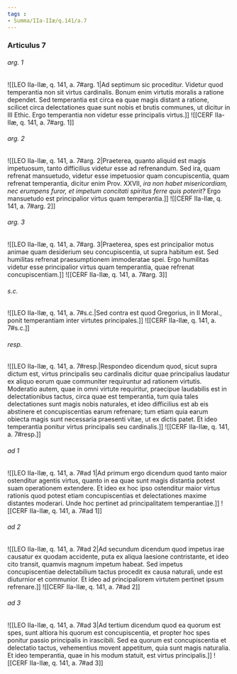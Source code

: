 ```yaml
---
tags : 
- Summa/IIa-IIæ/q.141/a.7
---
```


### Articulus 7

###### arg. 1
![[LEO IIa-IIæ, q. 141, a. 7#arg. 1|Ad septimum sic proceditur. Videtur quod temperantia non sit virtus cardinalis. Bonum enim virtutis moralis a ratione dependet. Sed temperantia est circa ea quae magis distant a ratione, scilicet circa delectationes quae sunt nobis et brutis communes, ut dicitur in III Ethic. Ergo temperantia non videtur esse principalis virtus.]]
![[CERF IIa-IIæ, q. 141, a. 7#arg. 1]]

###### arg. 2
![[LEO IIa-IIæ, q. 141, a. 7#arg. 2|Praeterea, quanto aliquid est magis impetuosum, tanto difficilius videtur esse ad refrenandum. Sed ira, quam refrenat mansuetudo, videtur esse impetuosior quam concupiscentia, quam refrenat temperantia, dicitur enim Prov. XXVII, *ira non habet misericordiam, nec erumpens furor, et impetum concitati spiritus ferre quis poterit?* Ergo mansuetudo est principalior virtus quam temperantia.]]
![[CERF IIa-IIæ, q. 141, a. 7#arg. 2]]

###### arg. 3
![[LEO IIa-IIæ, q. 141, a. 7#arg. 3|Praeterea, spes est principalior motus animae quam desiderium seu concupiscentia, ut supra habitum est. Sed humilitas refrenat praesumptionem immoderatae spei. Ergo humilitas videtur esse principalior virtus quam temperantia, quae refrenat concupiscentiam.]]
![[CERF IIa-IIæ, q. 141, a. 7#arg. 3]]

###### s.c.
![[LEO IIa-IIæ, q. 141, a. 7#s.c.|Sed contra est quod Gregorius, in II Moral., ponit temperantiam inter virtutes principales.]]
![[CERF IIa-IIæ, q. 141, a. 7#s.c.]]

###### resp.
![[LEO IIa-IIæ, q. 141, a. 7#resp.|Respondeo dicendum quod, sicut supra dictum est, virtus principalis seu cardinalis dicitur quae principalius laudatur ex aliquo eorum quae communiter requiruntur ad rationem virtutis. Moderatio autem, quae in omni virtute requiritur, praecipue laudabilis est in delectationibus tactus, circa quae est temperantia, tum quia tales delectationes sunt magis nobis naturales, et ideo difficilius est ab eis abstinere et concupiscentias earum refrenare; tum etiam quia earum obiecta magis sunt necessaria praesenti vitae, ut ex dictis patet. Et ideo temperantia ponitur virtus principalis seu cardinalis.]]
![[CERF IIa-IIæ, q. 141, a. 7#resp.]]

###### ad 1
![[LEO IIa-IIæ, q. 141, a. 7#ad 1|Ad primum ergo dicendum quod tanto maior ostenditur agentis virtus, quanto in ea quae sunt magis distantia potest suam operationem extendere. Et ideo ex hoc ipso ostenditur maior virtus rationis quod potest etiam concupiscentias et delectationes maxime distantes moderari. Unde hoc pertinet ad principalitatem temperantiae.]]
![[CERF IIa-IIæ, q. 141, a. 7#ad 1]]

###### ad 2
![[LEO IIa-IIæ, q. 141, a. 7#ad 2|Ad secundum dicendum quod impetus irae causatur ex quodam accidente, puta ex aliqua laesione contristante, et ideo cito transit, quamvis magnum impetum habeat. Sed impetus concupiscentiae delectabilium tactus procedit ex causa naturali, unde est diuturnior et communior. Et ideo ad principaliorem virtutem pertinet ipsum refrenare.]]
![[CERF IIa-IIæ, q. 141, a. 7#ad 2]]

###### ad 3
![[LEO IIa-IIæ, q. 141, a. 7#ad 3|Ad tertium dicendum quod ea quorum est spes, sunt altiora his quorum est concupiscentia, et propter hoc spes ponitur passio principalis in irascibili. Sed ea quorum est concupiscentia et delectatio tactus, vehementius movent appetitum, quia sunt magis naturalia. Et ideo temperantia, quae in his modum statuit, est virtus principalis.]]
![[CERF IIa-IIæ, q. 141, a. 7#ad 3]]


